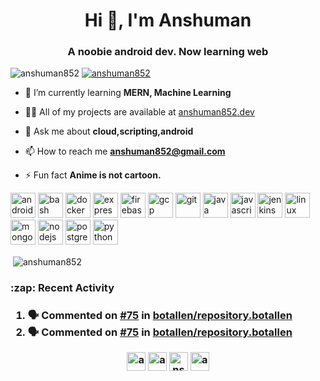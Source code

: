 <h1 align="center">Hi 👋, I'm Anshuman</h1>
<h3 align="center">A noobie android dev. Now learning web</h3>

<p align="left"> <img src="https://komarev.com/ghpvc/?username=anshuman852" alt="anshuman852" /> <a href="https://twitter.com/intent/user?screen_name=anshuman852"><img src="https://img.shields.io/twitter/follow/anshuman852?style=social" alt="anshuman852"></a> </p> 

- 🌱 I’m currently learning **MERN, Machine Learning**

- 👨‍💻 All of my projects are available at [anshuman852.dev](https://anshuman852.dev)

- 💬 Ask me about **cloud,scripting,android**

- 📫 How to reach me **anshuman852@gmail.com**

- ⚡ Fun fact **Anime is not cartoon.**

<p align="left"><img src="https://devicons.github.io/devicon/devicon.git/icons/android/android-original-wordmark.svg" alt="android" width="40" height="40"/> <img src="https://www.vectorlogo.zone/logos/gnu_bash/gnu_bash-icon.svg" alt="bash" width="40" height="40"/> <img src="https://devicons.github.io/devicon/devicon.git/icons/docker/docker-original-wordmark.svg" alt="docker" width="40" height="40"/> <img src="https://devicons.github.io/devicon/devicon.git/icons/express/express-original-wordmark.svg" alt="express" width="40" height="40"/> <img src="https://www.vectorlogo.zone/logos/firebase/firebase-icon.svg" alt="firebase" width="40" height="40"/> <img src="https://www.vectorlogo.zone/logos/google_cloud/google_cloud-icon.svg" alt="gcp" width="40" height="40"/> <img src="https://www.vectorlogo.zone/logos/git-scm/git-scm-icon.svg" alt="git" width="40" height="40"/> <img src="https://devicons.github.io/devicon/devicon.git/icons/java/java-original-wordmark.svg" alt="java" width="40" height="40"/> <img src="https://devicons.github.io/devicon/devicon.git/icons/javascript/javascript-original.svg" alt="javascript" width="40" height="40"/> <img src="https://www.vectorlogo.zone/logos/jenkins/jenkins-icon.svg" alt="jenkins" width="40" height="40"/> <img src="https://devicons.github.io/devicon/devicon.git/icons/linux/linux-original.svg" alt="linux" width="40" height="40"/> <img src="https://devicons.github.io/devicon/devicon.git/icons/mongodb/mongodb-original-wordmark.svg" alt="mongodb" width="40" height="40"/> <img src="https://devicons.github.io/devicon/devicon.git/icons/nodejs/nodejs-original-wordmark.svg" alt="nodejs" width="40" height="40"/> <img src="https://devicons.github.io/devicon/devicon.git/icons/postgresql/postgresql-original-wordmark.svg" alt="postgresql" width="40" height="40"/> <img src="https://devicons.github.io/devicon/devicon.git/icons/python/python-original.svg" alt="python" width="40" height="40"/></p><p>&nbsp;<img align="center" src="https://github-readme-stats.vercel.app/api?username=anshuman852&show_icons=true" alt="anshuman852" /></p>
<h3> :zap: Recent Activity <h3>

<!--START_SECTION:activity-->
1. 🗣 Commented on [#75](https://github.com/botallen/repository.botallen/issues/75) in [botallen/repository.botallen](https://github.com/botallen/repository.botallen)
2. 🗣 Commented on [#75](https://github.com/botallen/repository.botallen/issues/75) in [botallen/repository.botallen](https://github.com/botallen/repository.botallen)
<!--END_SECTION:activity-->

<p align="center">
<a href="https://codepen.io/anshuman852" target="blank"><img align="center" src="https://cdn.jsdelivr.net/npm/simple-icons@3.0.1/icons/codepen.svg" alt="anshuman852" height="30" width="30" /></a>
<a href="https://twitter.com/anshuman852" target="blank"><img align="center" src="https://cdn.jsdelivr.net/npm/simple-icons@3.0.1/icons/twitter.svg" alt="anshuman852" height="30" width="30" /></a>
<a href="https://fb.com/nshuman852" target="blank"><img align="center" src="https://cdn.jsdelivr.net/npm/simple-icons@3.0.1/icons/facebook.svg" alt="nshuman852" height="30" width="30" /></a>
<a href="https://instagram.com/anshuman852" target="blank"><img align="center" src="https://cdn.jsdelivr.net/npm/simple-icons@3.0.1/icons/instagram.svg" alt="anshuman852" height="30" width="30" /></a>
</p>
